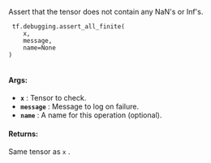 Assert that the tensor does not contain any NaN's or Inf's.

```
 tf.debugging.assert_all_finite(
    x,
    message,
    name=None
)
 
```

#### Args:
- **`x`** : Tensor to check.
- **`message`** : Message to log on failure.
- **`name`** : A name for this operation (optional).


#### Returns:
Same tensor as  `x` .

